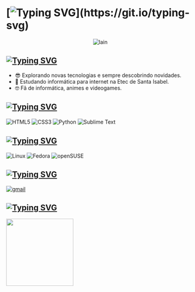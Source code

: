# [![Typing SVG](https://readme-typing-svg.demolab.com?font=Silkscreen&size=30&pause=1000&color=F7F7F7&vCenter=true&width=450&height=60&lines=Hello%2C+Gustavo+is+here!;Ol%C3%A1%2C+Gustavo+est%C3%A1+aqui!)](https://git.io/typing-svg)

<div align="center">
	<img alt="lain" src="https://github.com/user-attachments/assets/0d77c27a-ca0a-47e1-92a6-3816e4b9ac49">
</div>

## [![Typing SVG](https://readme-typing-svg.demolab.com?font=Silkscreen&size=30&pause=1000&color=F7F7F7&vCenter=true&width=450&height=60&lines=About+me;Sobre+mim)](https://git.io/typing-svg)

- 😎 Explorando novas tecnologias e sempre descobrindo novidades.
- 📕 Estudando informática para internet na Etec de Santa Isabel.
- 🤓 Fã de informática, animes e videogames.

## [![Typing SVG](https://readme-typing-svg.demolab.com?font=Silkscreen&size=30&pause=1000&color=F7F7F7&vCenter=true&width=500&height=60&lines=Languages+%26+Tools;Linguagens+%26+Ferramentas)](https://git.io/typing-svg)

<div style="display: inline_block">
    <img align="center" alt="HTML5" src="https://img.shields.io/badge/HTML5-E34F26?style=for-the-badge&logo=html5&logoColor=white" />  
    <img align="center" alt="CSS3" src="https://img.shields.io/badge/CSS3-1572B6?style=for-the-badge&logo=css3&logoColor=white" />
    <img align="center" alt="Python" src="https://img.shields.io/badge/Python-3776AB?style=for-the-badge&logo=python&logoColor=white" />
    <img align="center" alt="Sublime Text" src="https://img.shields.io/badge/sublime_text-%23575757.svg?&style=for-the-badge&logo=sublime-text&logoColor=important">
</div>

## [![Typing SVG](https://readme-typing-svg.demolab.com?font=Silkscreen&size=30&pause=1000&color=F7F7F7&vCenter=true&width=500&height=60&lines=Working+environment;Ambiente+de+trabalho)](https://git.io/typing-svg)

<div style="display: inline_block">
	<img align="center" alt="Linux" src="https://img.shields.io/badge/Linux-FCC624?style=for-the-badge&logo=linux&logoColor=black">
	<img align="center" alt="Fedora" src="https://img.shields.io/badge/Fedora-294172?style=for-the-badge&logo=fedora&logoColor=white">
	<img align="center" alt="openSUSE" src="https://img.shields.io/badge/SUSE-0C322C?style=for-the-badge&logo=SUSE&logoColor=white">
</div>

## [![Typing SVG](https://readme-typing-svg.demolab.com?font=Silkscreen&size=30&pause=1000&color=F7F7F7&vCenter=true&width=500&height=60&lines=Where+to+contact;Onde+entrar+em+contato)](https://git.io/typing-svg)

<div style="display: inline_block">
	<a href="mailto:gustavoppietrosantana@gmail.com">
		<img align="center" alt="gmail" src="https://img.shields.io/badge/Gmail-D14836?style=for-the-badge&logo=gmail&logoColor=white">
	</a>
</div>

## [![Typing SVG](https://readme-typing-svg.demolab.com?font=Silkscreen&size=30&pause=1000&color=F7F7F7&vCenter=true&width=500&height=60&lines=GitHub+Stats;Estat%C3%ADsticas+do+GitHub)](https://git.io/typing-svg)

<div>
	<a href="https://github.com/guto-off" title="Perfil do Gustavo">
 		<img height="180em" src="https://github-readme-stats.vercel.app/api?username=guto-off&theme=omni&show_icons=true"/>
	</a>
</div>																										
